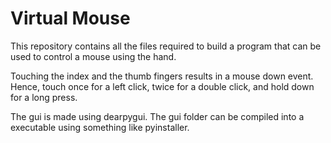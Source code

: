 # Virtual Mouse

This repository contains all the files required to build a program that can be used to control a mouse using the hand.

Touching the index and the thumb fingers results in a mouse down event. Hence, touch once for a left click, twice for a double click, and hold down for a long press.

The gui is made using dearpygui. The gui folder can be compiled into a executable using something like pyinstaller.